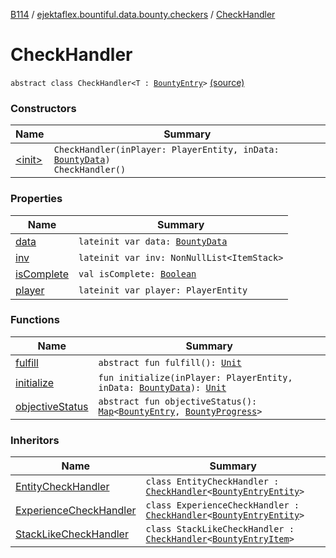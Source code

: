 [B114](../../index.md) / [ejektaflex.bountiful.data.bounty.checkers](../index.md) / [CheckHandler](./index.md)

# CheckHandler

`abstract class CheckHandler<T : `[`BountyEntry`](../../ejektaflex.bountiful.data.bounty/-bounty-entry/index.md)`>` [(source)](https://github.com/ejektaflex/Bountiful/tree/develop/src/main/kotlin/ejektaflex/bountiful/data/bounty/checkers/CheckHandler.kt#L10)

### Constructors

| Name | Summary |
|---|---|
| [&lt;init&gt;](-init-.md) | `CheckHandler(inPlayer: PlayerEntity, inData: `[`BountyData`](../../ejektaflex.bountiful.data.bounty/-bounty-data/index.md)`)`<br>`CheckHandler()` |

### Properties

| Name | Summary |
|---|---|
| [data](data.md) | `lateinit var data: `[`BountyData`](../../ejektaflex.bountiful.data.bounty/-bounty-data/index.md) |
| [inv](inv.md) | `lateinit var inv: NonNullList<ItemStack>` |
| [isComplete](is-complete.md) | `val isComplete: `[`Boolean`](https://kotlinlang.org/api/latest/jvm/stdlib/kotlin/-boolean/index.html) |
| [player](player.md) | `lateinit var player: PlayerEntity` |

### Functions

| Name | Summary |
|---|---|
| [fulfill](fulfill.md) | `abstract fun fulfill(): `[`Unit`](https://kotlinlang.org/api/latest/jvm/stdlib/kotlin/-unit/index.html) |
| [initialize](initialize.md) | `fun initialize(inPlayer: PlayerEntity, inData: `[`BountyData`](../../ejektaflex.bountiful.data.bounty/-bounty-data/index.md)`): `[`Unit`](https://kotlinlang.org/api/latest/jvm/stdlib/kotlin/-unit/index.html) |
| [objectiveStatus](objective-status.md) | `abstract fun objectiveStatus(): `[`Map`](https://kotlinlang.org/api/latest/jvm/stdlib/kotlin.collections/-map/index.html)`<`[`BountyEntry`](../../ejektaflex.bountiful.data.bounty/-bounty-entry/index.md)`, `[`BountyProgress`](../../ejektaflex.bountiful.data.bounty/-bounty-progress/index.md)`>` |

### Inheritors

| Name | Summary |
|---|---|
| [EntityCheckHandler](../-entity-check-handler/index.md) | `class EntityCheckHandler : `[`CheckHandler`](./index.md)`<`[`BountyEntryEntity`](../../ejektaflex.bountiful.data.bounty/-bounty-entry-entity/index.md)`>` |
| [ExperienceCheckHandler](../-experience-check-handler/index.md) | `class ExperienceCheckHandler : `[`CheckHandler`](./index.md)`<`[`BountyEntryEntity`](../../ejektaflex.bountiful.data.bounty/-bounty-entry-entity/index.md)`>` |
| [StackLikeCheckHandler](../-stack-like-check-handler/index.md) | `class StackLikeCheckHandler : `[`CheckHandler`](./index.md)`<`[`BountyEntryItem`](../../ejektaflex.bountiful.data.bounty/-bounty-entry-item/index.md)`>` |
